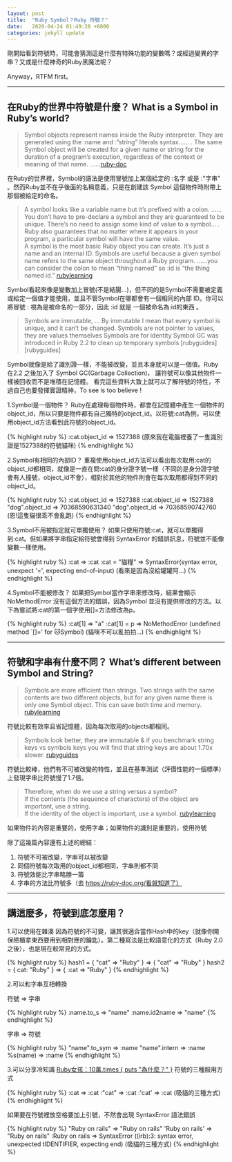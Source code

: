 ```yaml
---
layout: post
title:  "Ruby Symbol？Ruby 符號？"
date:   2020-04-24 01:49:28 +0800
categories: jekyll update
---
```


剛開始看到符號時，可能會猜測這是什麼有特殊功能的變數嗎？或經過變異的字串？又或是什麼神奇的Ruby黑魔法呢？

Anyway，RTFM first。

---

## 在Ruby的世界中符號是什麼？ What is a Symbol in Ruby’s world?

> Symbol objects represent names inside the Ruby interpreter. They are generated using the :name and :”string” literals syntax…… . The same Symbol object will be created for a given name or string for the duration of a program’s execution, regardless of the context or meaning of that name. ……[ruby-doc][ruby-doc.org/Symbol]

在Ruby的世界裡，Symbol的語法是使用冒號加上某個給定的 :名字 或是 :"字串" 。然而Ruby並不在乎後面的名稱意義，只是在創建該 Symbol 這個物件時附帶上那個被給定的命名。

>A symbol looks like a variable name but it’s prefixed with a colon. ……You don’t have to pre-declare a symbol and they are guaranteed to be unique. There’s no need to assign some kind of value to a symbol… . Ruby also guarantees that no matter where it appears in your program, a particular symbol will have the same value.
\
>A symbol is the most basic Ruby object you can create. It’s just a name and an internal ID. Symbols are useful because a given symbol name refers to the same object throughout a Ruby program. ……you can consider the colon to mean “thing named” so :id is “the thing named id.”
[rubylearning][rubylearning.com/Ruby_symbols]

Symbol看起來像是變數加上冒號(不是結腸…)，但不同的是Symbol不需要被定義或給定一個值才能使用，並且不管Symbol在哪都會有一個相同的內部 ID。你可以將冒號 : 視為是被命名的一部分，因此 :id 就是 一個被命名為:id的東西 。

> Symbols are immutable, … By immutable I mean that every symbol is unique, and it can’t be changed.
> Symbols are not pointer to values, they are values themselves
> Symbols are for identity
> Symbol GC was introduced in Ruby 2.2 to clean up temporary symbols
[rubyguides][rubyguides]

Symbol就像是給了識別證一樣，不能被改變，並且本身就可以是一個值。Ruby 在2.2 之後加入了 Symbol GC(Garbage Collection)， 讓符號可以像其他物件一樣被回收而不是堆積在記憶體。
看完這些資料大致上就可以了解符號的特性，不過自己也要發揮實證精神，To see is too believe !


1.Symbol是一個物件？
Ruby在處理每個物件時，都會在記憶體中產生一個物件的object_id，所以只要是物件都有自己獨特的object_id。以符號:cat為例，可以使用object_id方法看到此符號的object_id。

{% highlight ruby %}
:cat.object_id
=> 1527388
(原來我在電腦裡養了一隻識別證是1527388的符號貓咪)
{% endhighlight %}

2.Symbol有相同的內部ID？
重複使用object_id方法可以看出每次取用:cat的object_id都相同，就像是一直在問:cat的身分證字號一樣（不同的是身分證字號會有人撞號，object_id不會），相對於其他的物件則會在每次取用都得到不同的object_id。

{% highlight ruby %}
:cat.object_id
=> 1527388
:cat.object_id
=> 1527388
"dog".object_id
=> 70368590631340
"dog".object_id
=> 70368590742760
(恩!這隻貓很乖不會亂跑)
{% endhighlight %}

3.Symbol不用被指定就可單獨使用？
如果只使用符號:cat，就可以單獨得到:cat。但如果將字串指定給符號會得到 SyntaxError 的錯誤訊息，符號並不能像變數一樣使用。

{% highlight ruby %}
:cat
=> :cat
:cat = "貓糧"
=> SyntaxError(syntax error, unexpect '=', expecting end-of-input)
(看來是因為沒給罐罐阿...)
{% endhighlight %}

4.Symbol不能被修改？
如果把Symbol當作字串來修改時，結果會顯示 NoMethodError 沒有這個方法的錯誤，因為Symbol 並沒有提供修改的方法。以下為嘗試將:cat的第一個字使用[]=方法修改為p。

{% highlight ruby %}
:cat[1]
=> "a"
:cat[1] = p
=> NoMethodError (undefined method `[]=' for :cat:Symbol)
(貓咪不可以亂拍拍...)
{% endhighlight %}

---

## 符號和字串有什麼不同？ What’s different between Symbol and String?

> Symbols are more efficient than strings. Two strings with the same contents are two different objects, but for any given name there is only one Symbol object. This can save both time and memory.
[rubylearning][rubylearning.com/Ruby_symbols]

符號比較有效率且省記憶體，因為每次取用的objects都相同。

>Symbols look better, they are immutable & if you benchmark string keys vs symbols keys you will find that string keys are about 1.70x slower.
[rubyguides][rubyguides/Ruby-symbols]

符號比較棒，他們有不可被改變的特性，並且在基準測試（評價性能的一個標準）上發現字串比符號慢了1.7倍。

> Therefore, when do we use a string versus a symbol?
\
  > If the contents (the sequence of characters) of the object are important, use a string.
  \
  > If the identity of the object is important, use a symbol.
[rubylearning][rubylearning.com/Ruby_symbols]

如果物件的內容是重要的，使用字串；如果物件的識別是重要的，使用符號

除了這幾篇內容還有上述的總結：
1. 符號不可被改變，字串可以被改變
2. 同個符號每次取用的object_id都相同，字串則都不同
3. 符號效能比字串略勝一籌
4. 字串的方法比符號多（去 https://ruby-doc.org/看就知道了）

---

## 講這麼多，符號到底怎麼用？
1.可以使用在雜湊
因為符號的不可變，讓其很適合當作Hash中的key（就像你開保險櫃拿東西要用到相對應的鑰匙）。第二種寫法是比較語意化的方式（Ruby 2.0之後），也是現在較常見的方式。

{% highlight ruby %}
hash1 = { "cat" => "Ruby" }
=> { "cat" => "Ruby" }
hash2 = { cat: "Ruby" }
=> { :cat => "Ruby" }
{% endhighlight %}

2.可以和字串互相轉換

符號 => 字串

{% highlight ruby %}
:name.to_s
=> "name"
:name.id2name
=> "name"
{% endhighlight %}


字串 => 符號

{% highlight ruby %}
"name".to_sym
=> :name
"name".intern
=> :name
%s(name)
=> :name
{% endhighlight %}


3.可以分享冷知識
[Ruby女孩：10萬.times { puts "為什麼？" }][Ruby女孩]
符號的三種服用方式

{% highlight ruby %}
:cat
=> :cat
:"cat"
=> :cat
:'cat'
=> :cat
(吸貓的三種方式)
{% endhighlight %}

如果要在符號裡放空格要加上引號，不然會出現 SyntaxError 語法錯誤

{% highlight ruby %}
"Ruby on rails"
=> "Ruby on rails"
'Ruby on rails'
=> "Ruby on rails"
:Ruby on rails
=> SyntaxError ((irb):3: syntax error, unexpected tIDENTIFIER, expecting end)
(吸貓的三種方式)
{% endhighlight %}

[ruby-doc.org/Symbol]: https://ruby-doc.org/core-2.7.0/Symbol.html
[rubylearning.com/Ruby_symbols]: http://rubylearning.com/satishtalim/ruby_symbols.html
[rubyguides/Ruby-symbols]: https://www.rubyguides.com/2018/02/ruby-symbols/
[Ruby女孩]: https://ithelp.ithome.com.tw/articles/10159660
[為自己學Ruby on rails]: https://railsbook.tw/chapters/06-ruby-basic-2.html